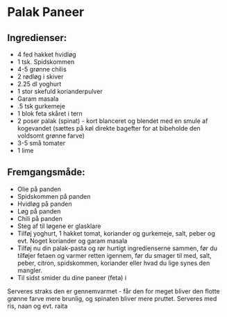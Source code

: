 # Palak Paneer

## Ingredienser:
- 4 fed hakket hvidløg 
- 1 tsk. Spidskommen
- 4-5 grønne chilis
- 2 rødløg i skiver
- 2.25 dl yoghurt
- 1 stor skefuld korianderpulver
- Garam masala
- .5 tsk gurkemeje 
- 1 blok feta skåret i tern
- 2 poser palak (spinat) - kort blanceret og blendet med en smule af kogevandet (sættes på køl direkte bagefter for at bibeholde den voldsomt grønne farve)
- 3-5 små tomater
- 1 lime 

## Fremgangsmåde:
- Olie på panden
- Spidskommen på panden
- Hvidløg på panden
- Løg på panden
- Chili på panden
- Steg af til løgene er glasklare
- Tilføj yoghurt, 1 hakket tomat, koriander og gurkemeje, salt, peber og evt. Noget koriander og garam masala
- Tilføj nu din palak-pasta og rør hurtigt ingredienserne sammen, før du tilføjer fetaen og varmer retten igennem, før du smager til med, salt, peber, citron, spidskommen, koriander eller hvad du lige synes den mangler.
- Til sidst smider du dine paneer (feta) i

Serveres straks den er gennemvarmet - får den for meget bliver den flotte grønne farve mere brunlig, og spinaten bliver mere pruttet. Serveres med ris, naan og evt. raita   
